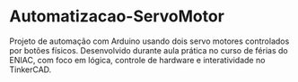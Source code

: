 # Automatizacao-ServoMotor
Projeto de automação com Arduino usando dois servo motores controlados por botões físicos. Desenvolvido durante aula prática no curso de férias do ENIAC, com foco em lógica, controle de hardware e interatividade no TinkerCAD.
